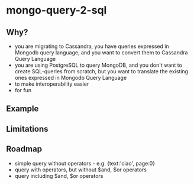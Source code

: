 # mongo-query-2-sql

## Why?

* you are migrating to Cassandra, you have queries expressed in Mongodb query language, and you want to convert them to Cassandra Query Language
* you are using PostgreSQL to query MongoDB, and you don't want to create SQL-queries from scratch, but you want to translate the existing ones expressed in Mongodb Query Language
* to make interoperability easier
* for fun

## Example

## Limitations

## Roadmap

* simple query without operators - e.g. {text:'ciao', page:0}
* query with operators, but without $and, $or operators
* query including $and, $or operators
